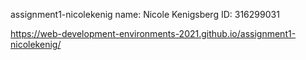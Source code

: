 assignment1-nicolekenig
 name: Nicole Kenigsberg
 ID: 316299031

https://web-development-environments-2021.github.io/assignment1-nicolekenig/

